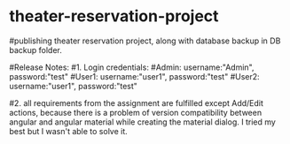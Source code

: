 # theater-reservation-project
 
#publishing theater reservation project, along with database backup in DB backup folder.

#Release Notes:
#1. Login credentials:
#Admin: username:"Admin", password:"test"
#User1: username:"user1", password:"test"
#User2: username:"user1", password:"test"

#2. all requirements from the assignment are fulfilled except Add/Edit actions, because there is a problem of version compatibility between angular and angular material while creating the material dialog. I tried my best but I wasn't able to solve it.
